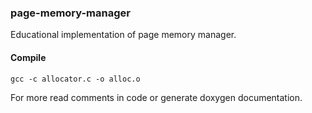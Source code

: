 ### page-memory-manager

Educational implementation of page memory manager.

#### Compile
    gcc -c allocator.c -o alloc.o

For more read comments in code or generate doxygen documentation.
